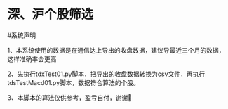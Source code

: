 # 深、沪个股筛选
#系统声明

  1、本系统使用的数据是在通信达上导出的收盘数据，建议导最近三个月的数据，这样准确率会更高
  
  2、先执行tdxTest01.py脚本，把导出的收盘数据转换为csv文件，再执行tdsTestMacd01.py脚本，数据符合算法的个股。
  
  3、本脚本的算法仅供参考，盈亏自付，谢谢🙏
